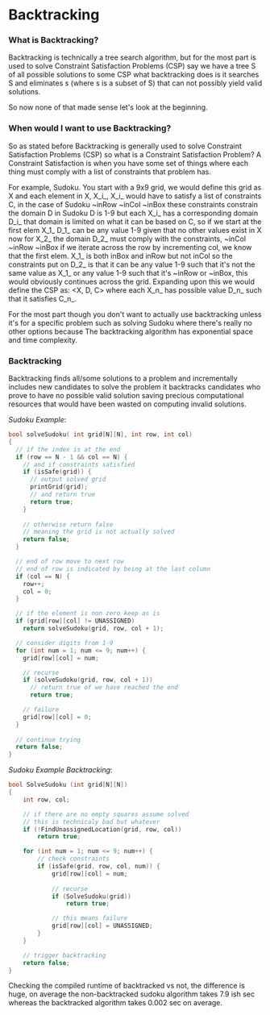 # Backtracking

### What is Backtracking?

Backtracking is technically a tree search algorithm, but for the most part is used to
solve Constraint Satisfaction Problems (CSP) say we have a tree S of all possible
solutions to some CSP what backtracking does is it searches S and eliminates s (where
s is a subset of S) that can not possibly yield valid solutions.


So now none of that made sense let's look at the beginning.

### When would I want to use Backtracking?

So as stated before Backtracking is generally used to solve Constraint Satisfaction
Problems (CSP) so what is a Constraint Satisfaction Problem? A Constraint Satisfaction
is when you have some set of things where each thing must comply with a list
of constraints that problem has.

For example, Sudoku. You start with a 9x9 grid, we would define this grid as X and each
element in X, X_i_, X_i_ would have to satisfy a list of constraints
C, in the case of Sudoku ~inRow ~inCol ~inBox these constraints constrain the domain D
in Sudoku D is 1-9 but each X_i_ has a corresponding domain D_i_ that
domain is limited on what it can be based on C, so if we start at the first elem
X_1_ D_1_ can be any value 1-9 given that no other values exist in X
now for X_2_ the domain D_2_ must comply with the constraints, ~inCol
~inRow ~inBox if we iterate across the row by incrementing col, we know that the first
elem. X_1_ is both inBox and inRow but not inCol so the constraints put on
D_2_ is that it can be any value 1-9 such that it's not the same value as
X_1_ or any value 1-9 such that it's ~inRow or ~inBox, this would obviously
continues across the grid. Expanding upon this we would define the CSP as: <X, D, C>
where each X_n_ has possible value D_n_ such that it satisfies
C_n_.

For the most part though you don't want to actually use backtracking unless it's for
a specific problem such as solving Sudoku where there's really no other options because
The backtracking algorithm has exponential space and time complexity.

### Backtracking

Backtracking finds all/some solutions to a problem and incrementally includes new
candidates to solve the problem it backtracks candidates who prove to have no possible
valid solution saving precious computational resources that would have been wasted on
computing invalid solutions.

*Sudoku Example*:

```c++
bool solveSudoku( int grid[N][N], int row, int col)
{
  // if the index is at the end
  if (row == N - 1 && col == N) {
    // and if constraints satisfied
    if (isSafe(grid)) {
      // output solved grid
      printGrid(grid);
      // and return true
      return true;
    }
    
    // otherwise return false
    // meaning the grid is not actually solved
    return false;
  }

  // end of row move to next row
  // end of row is indicated by being at the last column
  if (col == N) {
    row++;
    col = 0;
  }

  // if the element is non zero keep as is
  if (grid[row][col] != UNASSIGNED)
    return solveSudoku(grid, row, col + 1);

  // consider digits from 1-9
  for (int num = 1; num <= 9; num++) {
    grid[row][col] = num;

    // recurse
    if (solveSudoku(grid, row, col + 1))
      // return true of we have reached the end
      return true;

    // failure
    grid[row][col] = 0;
  }
  
  // continue trying
  return false;
}
```


*Sudoku Example Backtracking*:


```c++
bool SolveSudoku (int grid[N][N])
{
    int row, col;

    // if there are no empty squares assume solved
    // this is technicaly bad but whatever
    if (!FindUnassignedLocation(grid, row, col))
        return true;

    for (int num = 1; num <= 9; num++) {
        // check constraints
        if (isSafe(grid, row, col, num)) {
            grid[row][col] = num;
            
            // recurse
            if (SolveSudoku(grid))
                return true;

            // this means failure
            grid[row][col] = UNASSIGNED;
        }
    }

    // trigger backtracking
    return false;
}
```

Checking the compiled runtime of backtracked vs not, the difference is huge, on average
the non-backtracked sudoku algorithm takes 7.9 ish sec whereas the backtracked algorithm
takes 0.002 sec on average.


































